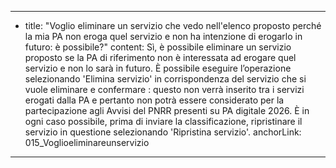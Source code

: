 ---
  - title: "Voglio eliminare un servizio che vedo nell'elenco proposto perché la mia PA non eroga quel servizio e non ha intenzione di erogarlo in futuro: è possibile?"
    content: Sì, è possibile eliminare un servizio proposto se la PA di riferimento non è interessata ad erogare quel servizio e non lo sarà in futuro. È possibile eseguire l’operazione selezionando 'Elimina servizio' in corrispondenza del servizio che si vuole eliminare e confermare &colon; questo non verrà inserito tra i servizi erogati dalla PA e pertanto non potrà essere considerato per la partecipazione agli Avvisi del PNRR presenti su PA digitale 2026. È in ogni caso possibile, prima di inviare la classificazione, ripristinare il servizio in questione selezionando 'Ripristina servizio'.
    anchorLink: 015_Voglioeliminareunservizio
---
